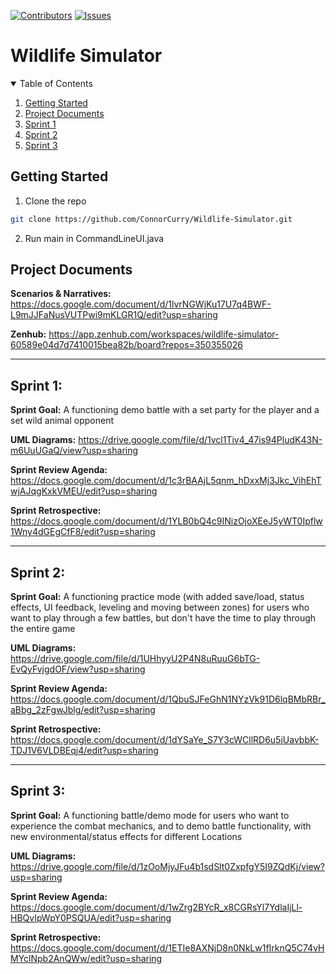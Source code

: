 [![Contributors][contributors-shield]][contributors-url]
[![Issues][issues-shield]][issues-url]

# Wildlife Simulator

<details open="open">
  <summary>Table of Contents</summary>
  <ol>
    <li>
      <a href="#getting-started">Getting Started</a>
    </li>
    <li>
      <a href="#project-documents">Project Documents</a>
    </li>
    <li>
      <a href="#sprint-1">Sprint 1</a>
    </li>
    <li>
      <a href="#sprint-2">Sprint 2</a>
    </li>
    <li>
      <a href="#sprint-3">Sprint 3</a>
    </li>
  </ol>
</details>

## Getting Started
1. Clone the repo
```sh
git clone https://github.com/ConnorCurry/Wildlife-Simulator.git
```
2. Run main in CommandLineUI.java

## Project Documents
**Scenarios & Narratives:** https://docs.google.com/document/d/1lvrNGWjKu17U7q4BWF-L9mJJFaNusVUTPwi9mKLGR1Q/edit?usp=sharing

**Zenhub:** https://app.zenhub.com/workspaces/wildlife-simulator-60589e04d7d7410015bea82b/board?repos=350355026

***

## Sprint 1:

**Sprint Goal:** A functioning demo battle with a set party for the player and a set wild animal opponent

**UML Diagrams:** https://drive.google.com/file/d/1vcl1Tiv4_47is94PludK43N-m6UuUGaQ/view?usp=sharing

**Sprint Review Agenda:** https://docs.google.com/document/d/1c3rBAAjL5qnm_hDxxMj3Jkc_VihEhTwjAJqgKxkVMEU/edit?usp=sharing

**Sprint Retrospective:** https://docs.google.com/document/d/1YLB0bQ4c9INizOjoXEeJ5yWT0Ipflw1Wny4dGEgCfF8/edit?usp=sharing

***

## Sprint 2:

**Sprint Goal:** A functioning practice mode (with added save/load, status effects, UI feedback, leveling and moving between zones) for users who want to play through a few battles, but don't have the time to play through the entire game

**UML Diagrams:** https://drive.google.com/file/d/1UHhyyU2P4N8uRuuG6bTG-EvQyFvjgdOF/view?usp=sharing

**Sprint Review Agenda:** https://docs.google.com/document/d/1QbuSJFeGhN1NYzVk91D6lqBMbRBr_aBbg_2zFgwJblg/edit?usp=sharing

**Sprint Retrospective:** https://docs.google.com/document/d/1dYSaYe_S7Y3cWCllRD6u5iUavbbK-TDJ1V6VLDBEqj4/edit?usp=sharing

***

## Sprint 3:

**Sprint Goal:** A functioning battle/demo mode for users who want to experience the combat mechanics, and to demo battle functionality, with new environmental/status effects for different Locations

**UML Diagrams:** https://drive.google.com/file/d/1zOoMjyJFu4b1sdSlt0ZxpfgY5I9ZQdKj/view?usp=sharing

**Sprint Review Agenda:** https://docs.google.com/document/d/1wZrg2BYcR_x8CGRsYl7YdlaIjLl-HBQvIpWpY0PSQUA/edit?usp=sharing

**Sprint Retrospective:** https://docs.google.com/document/d/1ETIe8AXNjD8n0NkLw1fIrknQ5C74vHMYclNpb2AnQWw/edit?usp=sharing

[contributors-shield]: https://img.shields.io/github/contributors/othneildrew/Best-README-Template.svg?style=for-the-badge
[contributors-url]: https://github.com/ConnorCurry/Wildlife-Simulator/graphs/contributors
[issues-shield]: https://img.shields.io/github/issues/othneildrew/Best-README-Template.svg?style=for-the-badge
[issues-url]: https://github.com/ConnorCurry/Wildlife-Simulator/issues
